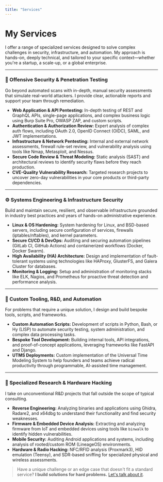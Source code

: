 ```yaml
---
title: "Services"
---
```


# My Services

I offer a range of specialized services designed to solve complex
challenges in security, infrastructure, and automation. My approach is
hands-on, deeply technical, and tailored to your specific
context—whether you're a startup, a scale-up, or a global enterprise.

---

### 🔐 Offensive Security & Penetration Testing

Go beyond automated scans with in-depth, manual security assessments
that simulate real-world attackers. I provide clear, actionable
reports and support your team through remediation.

- **Web Application & API Pentesting:** In-depth testing of REST and
  GraphQL APIs, single-page applications, and complex business logic
  using Burp Suite Pro, OWASP ZAP, and custom scripts.
- **Authentication & Authorization Review:** Expert analysis of
  complex auth flows, including OAuth 2.0, OpenID Connect (OIDC),
  SAML, and JWT implementations.
- **Infrastructure & Network Pentesting:** Internal and external
  network assessments, firewall rule-set review, and vulnerability
  analysis using tools like Nmap, Metasploit, and Nessus.
- **Secure Code Review & Threat Modeling:** Static analysis (SAST) and
  architectural reviews to identify security flaws before they reach
  production.
- **CVE-Quality Vulnerability Research:** Targeted research projects
  to uncover zero-day vulnerabilities in your core products or
  third-party dependencies.

---

### ⚙️ Systems Engineering & Infrastructure Security

Build and maintain secure, resilient, and observable infrastructure
grounded in industry best practices and years of hands-on
administrative experience.

- **Linux & OS Hardening:** System hardening for Linux, and BSD-based
  servers, including secure configuration of services, firewalls
  (iptables/nftables), and kernel parameters.
- **Secure CI/CD & DevOps:** Auditing and securing automation
  pipelines (GitLab CI, GitHub Actions) and containerized workflows
  (Docker, Docker Swarm).
- **High Availability (HA) Architecture:** Design and implementation
  of fault-tolerant systems using technologies like HAProxy,
  GlusterFS, and Galera Cluster for databases.
- **Monitoring & Logging:** Setup and administration of monitoring
  stacks like ELK, Nagios, and Prometheus for proactive threat
  detection and performance analysis.

---

### 🧪 Custom Tooling, R&D, and Automation

For problems that require a unique solution, I design and build
bespoke tools, scripts, and frameworks.

- **Custom Automation Scripts:** Development of scripts in Python,
  Bash, or Hy (LISP) to automate security testing, system
  administration, and complex data processing tasks.
- **Bespoke Tool Development:** Building internal tools, API
  integrations, and proof-of-concept applications, leveraging
  frameworks like FastAPI and Django.
- **UTMS Deployments:** Custom implementation of the Universal Time
  Modeling System to help founders and teams achieve radical
  productivity through programmable, AI-assisted time management.

---

### 🔬 Specialized Research & Hardware Hacking

I take on unconventional R&D projects that fall outside the scope of
typical consulting.

- **Reverse Engineering:** Analyzing binaries and applications using
  Ghidra, Radare2, and x64dbg to understand their functionality and
  find security weaknesses.
- **Firmware & Embedded Device Analysis:** Extracting and analyzing
  firmware from IoT and embedded devices using tools like `binwalk` to
  identify hidden vulnerabilities.
- **Mobile Security:** Auditing Android applications and systems,
  including analysis of rooted/custom ROM (LineageOS) environments.
- **Hardware & Radio Hacking:** NFC/RFID analysis (Proxmark3), HID
  emulation (Teensy), and SDR-based sniffing for specialized physical
  and wireless assessments.

> Have a unique challenge or an edge case that doesn't fit a standard
> service? **I build solutions for hard problems.** [Let's talk about
> it](/contact).
